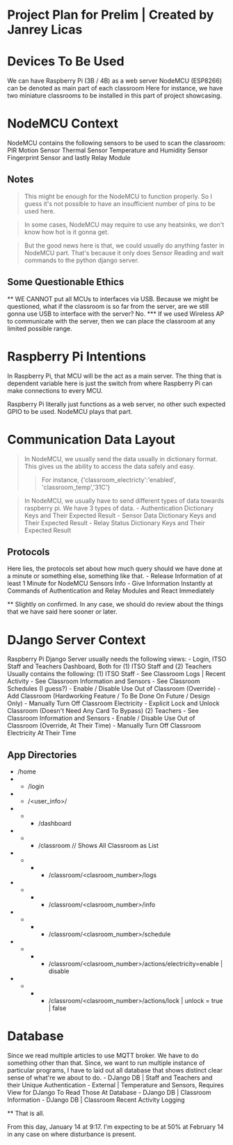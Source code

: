 # Project Plan for Prelim | Created by Janrey Licas

# Devices To Be Used
We can have Raspberry Pi (3B / 4B) as a web server
NodeMCU (ESP8266) can be denoted as main part of each classroom
	Here for instance, we have two miniature classrooms to be installed in this part of project showcasing.

# NodeMCU Context
NodeMCU contains the following sensors to be used to scan the classroom:
	PIR Motion Sensor
	Thermal Sensor
	Temperature and Humidity Sensor
	Fingerprint Sensor
	and lastly Relay Module
## Notes
> This might be enough for the NodeMCU to function properly. So I guess it's not possible to have an insufficient number of pins
to be used here.

> In some cases, NodeMCU may require to use any heatsinks, we don't know how hot is it gonna get.

> But the good news here is that, we could usually do anything faster in NodeMCU part. That's because it only does Sensor Reading and wait commands to the python django server.


## Some Questionable Ethics
** WE CANNOT put all MCUs to interfaces via USB. Because we might be questioned, what if the classroom is so far from the server, are we still gonna use USB to interface with the server? No.
*** If we used Wireless AP to communicate with the server, then we can place the classroom at any limited possible range.

# Raspberry Pi Intentions
In Raspberry Pi, that MCU will be the act as a main server. The thing that is dependent variable here is just the switch from where Raspberry Pi can make connections to every MCU.

Raspberry Pi literally just functions as a web server, no other such expected GPIO to be used. NodeMCU plays that part.

# Communication Data Layout
> In NodeMCU, we usually send the data usually in dictionary format. This gives us the ability to access the data safely and easy.
>> For instance, {'classroom_electricty':'enabled', 'classroom_temp','31C'}

> In NodeMCU, we usually have to send different types of data towards raspberry pi.
> We have 3 types of data.
	- Authentication
		Dictionary Keys and Their Expected Result
	- Sensor Data
		Dictionary Keys and Their Expected Result
	- Relay Status
		Dictionary Keys and Their Expected Result

## Protocols
Here lies, the protocols set about how much query should we have done at a minute or something else, something like that.
	- Release Information of at least 1 Minute for NodeMCU Sensors Info
	- Give Information Instantly at Commands of Authentication and Relay Modules and React Immediately

** Slightly on confirmed. In any case, we should do review about the things that we have said here sooner or later.

# DJango Server Context
Raspberry Pi Django Server usually needs the following views:
	- Login, ITSO Staff and Teachers
	Dashboard, Both for (1) ITSO Staff and (2) Teachers
		Usually contains the following:
			(1) ITSO Staff
				- See Classroom Logs | Recent Activity
				- See Classroom Information and Sensors
				- See Classroom Schedules (I guess?)
				- Enable / Disable Use Out of Classroom (Override)
				- Add Classroom (Hardworking Feature / To Be Done On Future / Design Only)
				- Manually Turn Off Classroom Electricity
				- Explicit Lock and Unlock Classroom (Doesn't Need Any Card To Bypass)
			(2) Teachers
				- See Classroom Information and Sensors
				- Enable / Disable Use Out of Classroom (Override, At Their Time)
				- Manually Turn Off Classroom Electricity At Their Time

## App Directories
- /home
- - /login
- - /<user_info>/
- - - /dashboard
- - - /classroom // Shows All Classroom as List
- - - - /classroom/<clasroom_number>/logs
- - - - /classroom/<clasroom_number>/info
- - - - /classroom/<clasroom_number>/schedule
- - - - /classroom/<clasroom_number>/actions/electricity=enable | disable
- - - - /classroom/<clasroom_number>/actions/lock | unlock = true | false



# Database
Since we read multiple articles to use MQTT broker. We have to do something other than that. Since, we want to run
multiple instance of particular programs, I have to laid out all database that shows distinct clear sense of what're we about to do.
	- DJango DB | Staff and Teachers and their Unique Authentication
	- External  | Temperature and Sensors, Requires View for DJango To Read Those At Database
	- DJango DB | Classroom Information
	- DJango DB | Classroom Recent Activity Logging

** That is all.

From this day, January 14 at 9:17. I'm expecting to be at 50% at February 14 in any case on where disturbance is present.